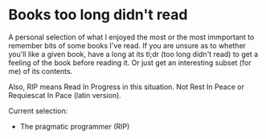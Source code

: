 # Books too long didn't read


A personal selection of what I enjoyed the most or the most immportant to remember bits of some books I've read. If you are unsure as to whether you'll like a given book, have a long at its tl;dr (too long didn't read) to get a feeling of the book before reading it. Or just get an interesting subset (for me) of its contents.

Also, RIP means Read In Progress in this situation. Not Rest In Peace or Requiescat In Pace (latin version).

Current selection:
* The pragmatic programmer (RIP)

